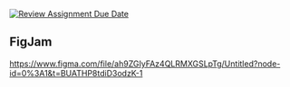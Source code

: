 [![Review Assignment Due Date](https://classroom.github.com/assets/deadline-readme-button-24ddc0f5d75046c5622901739e7c5dd533143b0c8e959d652212380cedb1ea36.svg)](https://classroom.github.com/a/XiFIQTfY)

## FigJam
https://www.figma.com/file/ah9ZGIyFAz4QLRMXGSLpTg/Untitled?node-id=0%3A1&t=BUATHP8tdiD3odzK-1